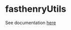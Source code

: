 fasthenryUtils
==============

See documentation [here](https://www.amved.com/milindsweb/FastHenry.html)
